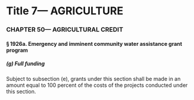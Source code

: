 
# Title 7— AGRICULTURE
### CHAPTER 50— AGRICULTURAL CREDIT
#### § 1926a. Emergency and imminent community water assistance grant program
##### (g) Full funding

Subject to subsection (e), grants under this section shall be made in an amount equal to 100 percent of the costs of the projects conducted under this section.
